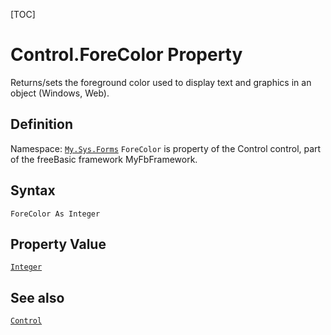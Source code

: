 [TOC]
# Control.ForeColor Property
Returns/sets the foreground color used to display text and graphics in an object (Windows, Web).
## Definition
Namespace: [`My.Sys.Forms`](My.Sys.Forms.md)
`ForeColor` is property of the Control control, part of the freeBasic framework MyFbFramework.
## Syntax
```freeBasic
ForeColor As Integer
```
## Property Value
[`Integer`]("https://www.freebasic.net/wiki/KeyPgInteger")
## See also
[`Control`](Control.md)
